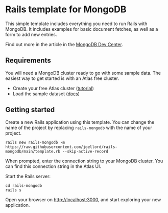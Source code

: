 # Rails template for MongoDB

This simple template includes everything you need to run Rails with MongoDB. It includes examples for basic document fetches, as well as a form to add new entries.

Find out more in the article in the [MongoDB Dev Center](https://mdb.link/rails).

## Requirements

You will need a MongoDB cluster ready to go with some sample data. The easiest way to get started is with an Atlas free cluster.

* Create your free Atlas cluster ([tutorial](https://www.mongodb.com/docs/atlas/tutorial/deploy-free-tier-cluster/?utm_campaign=devrel&utm_source=cross-post&utm_source=tools&utm_medium=readme&utm_content=rails-template&utm_term=joel.lord))
* Load the sample dataset ([docs](https://www.mongodb.com/docs/atlas/sample-data/?utm_campaign=devrel&utm_source=cross-post&utm_source=tools&utm_medium=readme&utm_content=rails-template&utm_term=joel.lord))

## Getting started


Create a new Rails application using this template. You can change the name of the project by replacing `rails-mongodb` with the name of your project.

```
rails new rails-mongodb -m https://raw.githubusercontent.com/joellord/rails-mongodb/main/template.rb --skip-active-record
```

When prompted, enter the connection string to your MongoDB cluster. You can find this connection string in the Atlas UI.

Start the Rails server:

```
cd rails-mongodb
rails s
```

Open your browser on [http://localhost:3000](http://localhost:3000), and start exploring your new application.

